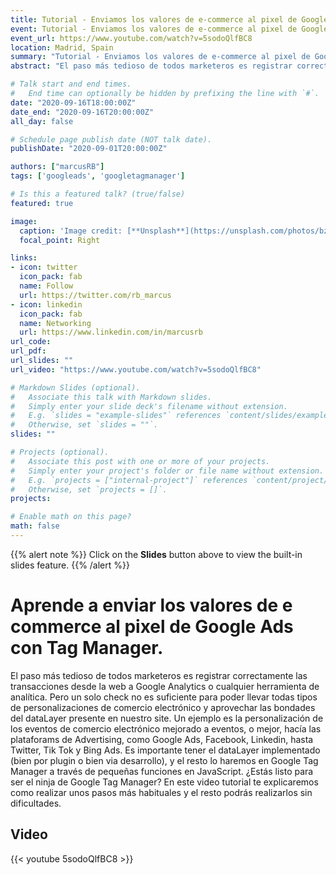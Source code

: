 ```yaml
---
title: Tutorial - Enviamos los valores de e-commerce al pixel de Google Ads con Tag Manager.
event: Tutorial - Enviamos los valores de e-commerce al pixel de Google Ads con Tag Manager.
event_url: https://www.youtube.com/watch?v=5sodoQlfBC8
location: Madrid, Spain
summary: "Tutorial - Enviamos los valores de e-commerce al pixel de Google Ads con Tag Manager."
abstract: "El paso más tedioso de todos marketeros es registrar correctamente las transacciones desde la web a Google Analytics o cualquier herramienta de analítica."

# Talk start and end times.
#   End time can optionally be hidden by prefixing the line with `#`.
date: "2020-09-16T18:00:00Z"
date_end: "2020-09-16T20:00:00Z"
all_day: false

# Schedule page publish date (NOT talk date).
publishDate: "2020-09-01T20:00:00Z"

authors: ["marcusRB"]
tags: ['googleads', 'googletagmanager']

# Is this a featured talk? (true/false)
featured: true

image:
  caption: 'Image credit: [**Unsplash**](https://unsplash.com/photos/bzdhc5b3Bxs)'
  focal_point: Right

links:
- icon: twitter
  icon_pack: fab
  name: Follow
  url: https://twitter.com/rb_marcus
- icon: linkedin
  icon_pack: fab
  name: Networking
  url: https://www.linkedin.com/in/marcusrb
url_code: 
url_pdf: 
url_slides: ""
url_video: "https://www.youtube.com/watch?v=5sodoQlfBC8"

# Markdown Slides (optional).
#   Associate this talk with Markdown slides.
#   Simply enter your slide deck's filename without extension.
#   E.g. `slides = "example-slides"` references `content/slides/example-slides.md`.
#   Otherwise, set `slides = ""`.
slides: ""

# Projects (optional).
#   Associate this post with one or more of your projects.
#   Simply enter your project's folder or file name without extension.
#   E.g. `projects = ["internal-project"]` references `content/project/deep-learning/index.md`.
#   Otherwise, set `projects = []`.
projects:

# Enable math on this page?
math: false
---
```


{{% alert note %}}
Click on the **Slides** button above to view the built-in slides feature.
{{% /alert %}}

# Aprende a enviar los valores de e commerce al pixel de Google Ads con Tag Manager.

El paso más tedioso de todos marketeros es registrar correctamente las transacciones desde la web a Google Analytics o cualquier herramienta de analítica. Pero un solo check no es suficiente para poder llevar todas tipos de personalizaciones de comercio electrónico y aprovechar las bondades del dataLayer presente en nuestro site. Un ejemplo es la personalización de los eventos de comercio electrónico mejorado a eventos, o mejor, hacía las plataforams de Advertising, como Google Ads, Facebook, Linkedin, hasta Twitter, Tik Tok y Bing Ads. Es importante tener el dataLayer implementado (bien por plugin o bien via desarrollo), y el resto lo haremos en Google Tag Manager a través de pequeñas funciones en JavaScript. ¿Estás listo para ser el ninja de Google Tag Manager? En este video tutorial te explicaremos como realizar unos pasos más habituales y el resto podrás realizarlos sin dificultades.

## Video

{{< youtube 5sodoQlfBC8 >}}
